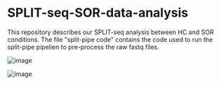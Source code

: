 # SPLIT-seq-SOR-data-analysis

This repository describes our SPLIT-seq analysis between HC and SOR conditions.
The file "split-pipe code" contains the code used to run the split-pipe pipelien to pre-process the raw fastq files.


![image](https://github.com/YannVRB/SPLIT-seq-SOR-data-analysis/assets/69206510/18f9b9a1-cfbf-4a10-b1a0-00124eaf8dc7)


![image](https://github.com/YannVRB/SPLIT-seq-SOR-data-analysis/assets/69206510/02b16c05-d7d1-4498-945f-1d20c05a806b)
